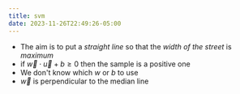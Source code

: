 ```yaml
---
title: svm
date: 2023-11-26T22:49:26-05:00
---
```


- The aim is to put a *straight line* so that the *width of the street* is *maximum*
- if $\vec{w} \cdot \vec{u} + b \ge 0$ then the sample is a positive one
- We don't know which $w$ or $b$ to use
- $\vec{w}$ is perpendicular to the median line